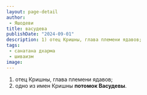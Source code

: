 ```yaml
---
layout: page-detail
author:
 - Яшодеви
title: васудева
publishDate: "2024-09-01"
description: 1) отец Кришны, глава племени ядавов;
tags:
 - санатана дхарма
 - шиваизм
image: 
---
```


1) отец Кришны, глава племени ядавов;
2) одно из имен Кришны __потомок Васудевы__.

